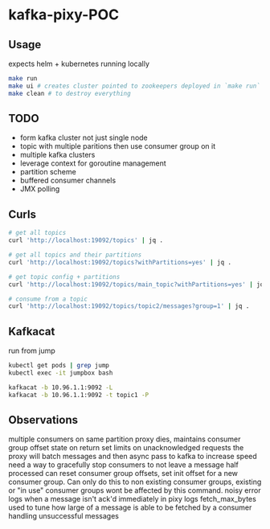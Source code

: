 # kafka-pixy-POC

## Usage

expects helm + kubernetes running locally

```bash
make run
make ui # creates cluster pointed to zookeepers deployed in `make run`
make clean # to destroy everything
```

## TODO

* form kafka cluster not just single node
* topic with multiple paritions then use consumer group on it
* multiple kafka clusters
* leverage context for goroutine management
* partition scheme
* buffered consumer channels
* JMX polling

## Curls

```bash
# get all topics
curl 'http://localhost:19092/topics' | jq .

# get all topics and their partitions
curl 'http://localhost:19092/topics?withPartitions=yes' | jq .

# get topic config + partitions
curl 'http://localhost:19092/topics/main_topic?withPartitions=yes' | jq .

# consume from a topic
curl 'http://localhost:19092/topics/topic2/messages?group=1' | jq .
```

## Kafkacat

run from jump

```bash
kubectl get pods | grep jump
kubectl exec -it jumpbox bash

kafkacat -b 10.96.1.1:9092 -L
kafkacat -b 10.96.1.1:9092 -t topic1 -P
```

## Observations

multiple consumers on same partition
proxy dies, maintains consumer group offset state on return
set limits on unacknowledged requests
the proxy will batch messages and then async pass to kafka to increase speed
need a way to gracefully stop consumers to not leave a message half processed
can reset consumer group offsets, set init offset for a new consumer group. Can only do this to non existing consumer groups,
existing or "in use" consumer groups wont be affected by this command.
noisy error logs when a message isn't ack'd immediately in pixy logs
fetch_max_bytes used to tune how large of a message is able to be fetched by a consumer
handling unsuccessful messages
